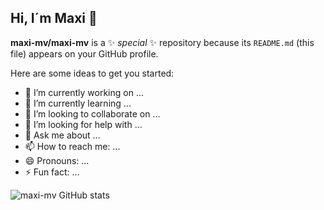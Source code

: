 ## Hi, I´m Maxi 👋

**maxi-mv/maxi-mv** is a ✨ _special_ ✨ repository because its `README.md` (this file) appears on your GitHub profile.

Here are some ideas to get you started:

- 🔭 I’m currently working on ...
- 🌱 I’m currently learning ...
- 👯 I’m looking to collaborate on ...
- 🤔 I’m looking for help with ...
- 💬 Ask me about ...
- 📫 How to reach me: ...
- 😄 Pronouns: ...
- ⚡ Fun fact: ...

![maxi-mv GitHub stats](https://github-readme-stats.vercel.app/api?username=maxi-mv&theme=midnight-purple_icons=true)
